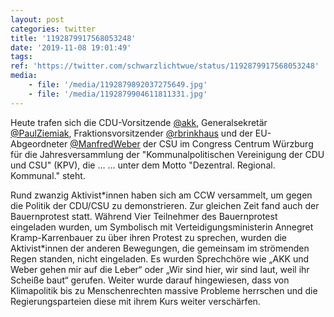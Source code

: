 ```yaml
---
layout: post
categories: twitter
title: '1192879917568053248'
date: '2019-11-08 19:01:49'
tags: 
ref: 'https://twitter.com/schwarzlichtwue/status/1192879917568053248'
media:
    - file: '/media/1192879892037275649.jpg'
    - file: '/media/1192879904611811331.jpg'
---
```

Heute trafen sich die CDU-Vorsitzende [@akk](https://twitter.com/akk), Generalsekretär [@PaulZiemiak](https://twitter.com/PaulZiemiak), Fraktionsvorsitzender [@rbrinkhaus](https://twitter.com/rbrinkhaus) und der EU-Abgeordneter [@ManfredWeber](https://twitter.com/ManfredWeber) der CSU im Congress Centrum Würzburg für die Jahresversammlung der "Kommunalpolitischen Vereinigung der CDU und CSU" (KPV), die … 
… unter dem Motto "Dezentral. Regional. Kommunal." steht.



Rund zwanzig Aktivist\*innen haben sich am CCW versammelt, um gegen die Politik der CDU/CSU zu demonstrieren. Zur gleichen Zeit fand auch der Bauernprotest statt.
Während Vier Teilnehmer des Bauernprotest eingeladen wurden, um Symbolisch mit Verteidigungsministerin Annegret Kramp-Karrenbauer zu über ihren Protest zu sprechen, wurden die Aktivist\*innen der anderen Bewegungen, die gemeinsam im strömenden Regen standen, nicht eingeladen.
Es wurden Sprechchöre wie „AKK und Weber gehen mir auf die Leber“ oder „Wir sind hier, wir sind laut, weil ihr Scheiße baut“ gerufen. Weiter wurde darauf hingewiesen, dass von Klimapolitik bis zu Menschenrechten massive Probleme herrschen und die Regierungsparteien diese mit   ihrem Kurs weiter verschärfen.